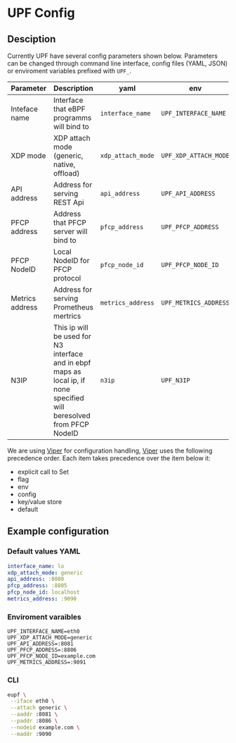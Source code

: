 # UPF Config

## Desciption

Currently UPF have several config parameters shown below. Parameters can be changed through command line interface, config files (YAML, JSON) or enviroment variables prefixed with `UPF_`.


| Parameter       | Description                                                                                                            | yaml              | env                   | cli arg    | Defaults    |
| --------------- | ---------------------------------------------------------------------------------------------------------------------- | ----------------- | --------------------- | ---------- | ----------- |
| Inteface name   | Interface that eBPF programms will bind to                                                                             | `interface_name`  | `UPF_INTERFACE_NAME`  | `--iface`  | `lo`        |
| XDP mode        | XDP attach mode (generic, native, offload)                                                                             | `xdp_attach_mode` | `UPF_XDP_ATTACH_MODE` | `--attach` | `generic`   |
| API address     | Address for serving REST Api                                                                                           | `api_address`     | `UPF_API_ADDRESS`     | `--aaddr`  | `:8080`     |
| PFCP address    | Address that PFCP server will bind to                                                                                  | `pfcp_address`    | `UPF_PFCP_ADDRESS`    | `--paddr`  | `:8805`     |
| PFCP NodeID     | Local NodeID for PFCP protocol                                                                                         | `pfcp_node_id`    | `UPF_PFCP_NODE_ID`    | `--nodeid` | `localhost` |
| Metrics address | Address for serving Prometheus mertrics                                                                                | `metrics_address` | `UPF_METRICS_ADDRESS` | `--maddr`  | `:9090`     |
| N3IP            | This ip will be used for N3 interface and in ebpf maps as local ip, if none specified will beresolved from PFCP NodeID | `n3ip`            | `UPF_N3IP`            | `--n3ip`   | None        |
We are using [Viper](https://github.com/spf13/viper) for configuration handling, [Viper](https://github.com/spf13/viper) uses the following precedence order. Each item takes precedence over the item below it:

- explicit call to Set
- flag
- env
- config
- key/value store
- default

## Example configuration

### Default values YAML

```yaml
interface_name: lo
xdp_attach_mode: generic
api_address: :8080
pfcp_address: :8805
pfcp_node_id: localhost
metrics_address: :9090
```

### Enviroment varaibles

```env
UPF_INTERFACE_NAME=eth0
UPF_XDP_ATTACH_MODE=generic
UPF_API_ADDRESS=:8081
UPF_PFCP_ADDRESS=:8806
UPF_PFCP_NODE_ID=example.com
UPF_METRICS_ADDRESS=:9091
```

### CLI

```bash
eupf \
 --iface eth0 \
 --attach generic \
 --aaddr :8081 \
 --paddr :8086 \
 --nodeid example.com \
 --maddr :9090
```
